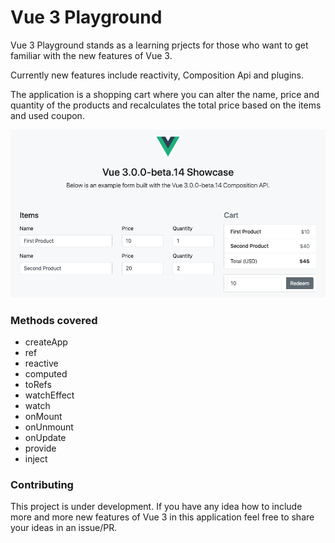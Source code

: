 # Vue 3 Playground

Vue 3 Playground stands as a learning prjects for those who want to get familiar with the new features of Vue 3.

Currently new features include reactivity, Composition Api and plugins.

The application is a shopping cart where you can alter the name, price and quantity of the products and
recalculates the total price based on the items and used coupon.

![Vue 3 Playground](./images/screenshot.png "Vue 3 Playground")

### Methods covered

- createApp
- ref
- reactive
- computed
- toRefs
- watchEffect
- watch
- onMount
- onUnmount
- onUpdate
- provide
- inject

### Contributing

This project is under development. If you have any idea how to include more and more new features of Vue 3 in this application feel free to share your ideas in an issue/PR.
